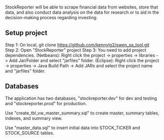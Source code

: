 StockReporter will be able to scrape financial data from websites, store that data, and also conduct data analysis on the data for research or to aid in the decision-making process regarding investing.

Setup project
-------------
Step 1: On local, git clone https://github.com/kennylg2/swen_sa_tool.git
Step 2: Open "StockReporter" project
Step 3: You need to add project dependencies. (Netbeans): Right click the project -> properties -> libraries -> Add Jar/Folder and select "jarfiles" folder. (Eclipse): Right click the project -> properties -> Java Build Path -> Add JARs and select the project name and "jarfiles" folder.

Databases
---------
The application has two databases, "stockreporter.dev" for dev and testing and "stockreporter.prod" for production.

Use "create_tbl_vw_master_summary.sql" to create master, summary tables, indexes, and summary view.

Use "master_data.sql" to insert initial data into STOCK_TICKER and STOCK_SOURCE tables.
